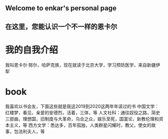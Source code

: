 ## Welcome to enkar's personal page
## 在这里，您能认识一个不一样的恩卡尔
# 我的自我介绍
 我叫恩卡尔·努尔，哈萨克族，现在就读于北京大学，学习预防医学，来自新疆伊犁
# book
我喜欢以书会友，下面这些就是我这2019到2020这两年年读过的书
中国文学：红楼梦，看见，亲爱的安德烈，活着，三体，等
人文社科：通往奴役之路，简史三部曲，理想国，旧制度与大革命，乌合之众，娱乐至死，国富论，新教伦理和资本主义，等
西方文学：悉达多，百年孤独，人类群星闪耀时，教父，使女的故事，包法利夫人，等 

